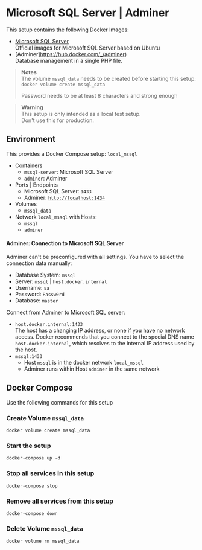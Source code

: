# Microsoft SQL Server | Adminer

This setup contains the following Docker Images:
- [Microsoft SQL Server](https://hub.docker.com/_/microsoft-mssql-server)  
  Official images for Microsoft SQL Server based on Ubuntu
- [Adminer]https://hub.docker.com/_/adminer)  
  Database management in a single PHP file.

> **Notes**  
> The volume `mssql_data` needs to be created before starting this setup:  
> `docker volume create mssql_data`  
>   
> Password needs to be at least 8 characters and strong enough

> **Warning**  
> This setup is only intended as a local test setup.  
> Don't use this for production.

## Environment
This provides a Docker Compose setup: `local_mssql`

- Containers
  - `mssql-server`: Microsoft SQL Server
  - `adminer`: Adminer
- Ports | Endpoints
  - Microsoft SQL Server: `1433`
  - Adminer: [`http://localhost:1434`](http://localhost:1434)
- Volumes
  - `mssql_data`
- Network `local_mssql` with Hosts:
     - `mssql`
     - `adminer`

#### Adminer: Connection to Microsoft SQL Server

Adminer can't be preconfigured with all settings. You have to select the connection data manually:
- Database System: `mssql`
- Server: `mssql` | `host.docker.internal`
- Username: `sa`
- Password: `Passw0rd`
- Database: `master`

Connect from Adminer to Microsoft SQL server:
- `host.docker.internal:1433`  
  The host has a changing IP address, or none if you have no 
  network access. Docker recommends that you connect to the 
  special DNS name `host.docker.internal`, which resolves to the 
  internal IP address used by the host.
- `mssql:1433`  
   - Host `mssql` is in the docker network `local_mssql`
   - Adminer runs within Host `adminer` in the same network


## Docker Compose

Use the following commands for this setup

### Create Volume `mssql_data`

```
docker volume create mssql_data
```

### Start the setup

```
docker-compose up -d
```

### Stop all services in this setup

```
docker-compose stop
```

### Remove all services from this setup

```
docker-compose down
```

### Delete Volume `mssql_data`

```
docker volume rm mssql_data
```
